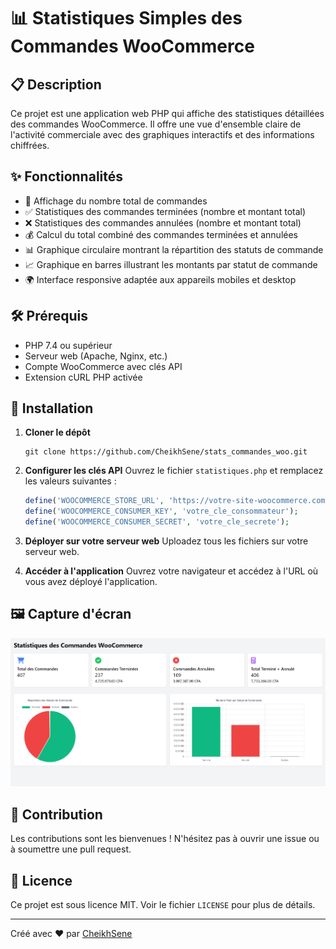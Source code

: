 # 📊 Statistiques Simples des Commandes WooCommerce 

## 📋 Description
Ce projet est une application web PHP qui affiche des statistiques détaillées des commandes WooCommerce. Il offre une vue d'ensemble claire de l'activité commerciale avec des graphiques interactifs et des informations chiffrées.

## ✨ Fonctionnalités

- 🛒 Affichage du nombre total de commandes
- ✅ Statistiques des commandes terminées (nombre et montant total)
- ❌ Statistiques des commandes annulées (nombre et montant total)
- 💰 Calcul du total combiné des commandes terminées et annulées
- 📊 Graphique circulaire montrant la répartition des statuts de commande
- 📈 Graphique en barres illustrant les montants par statut de commande
- 🌍 Interface responsive adaptée aux appareils mobiles et desktop

## 🛠️ Prérequis

- PHP 7.4 ou supérieur
- Serveur web (Apache, Nginx, etc.)
- Compte WooCommerce avec clés API
- Extension cURL PHP activée

## 🚀 Installation

1. **Cloner le dépôt**
   ```
   git clone https://github.com/CheikhSene/stats_commandes_woo.git
   ```

2. **Configurer les clés API**
   Ouvrez le fichier `statistiques.php` et remplacez les valeurs suivantes :
   ```php
   define('WOOCOMMERCE_STORE_URL', 'https://votre-site-woocommerce.com/');
   define('WOOCOMMERCE_CONSUMER_KEY', 'votre_cle_consommateur');
   define('WOOCOMMERCE_CONSUMER_SECRET', 'votre_cle_secrete');
   ```

3. **Déployer sur votre serveur web**
   Uploadez tous les fichiers sur votre serveur web.

4. **Accéder à l'application**
   Ouvrez votre navigateur et accédez à l'URL où vous avez déployé l'application.

## 🖼️ Capture d'écran

![Interface des statistiques WooCommerce](demo.png)

## 🤝 Contribution

Les contributions sont les bienvenues ! N'hésitez pas à ouvrir une issue ou à soumettre une pull request.

## 📄 Licence

Ce projet est sous licence MIT. Voir le fichier `LICENSE` pour plus de détails.

---

Créé avec ❤️ par [CheikhSene](https://cheikhsene.github.io)
